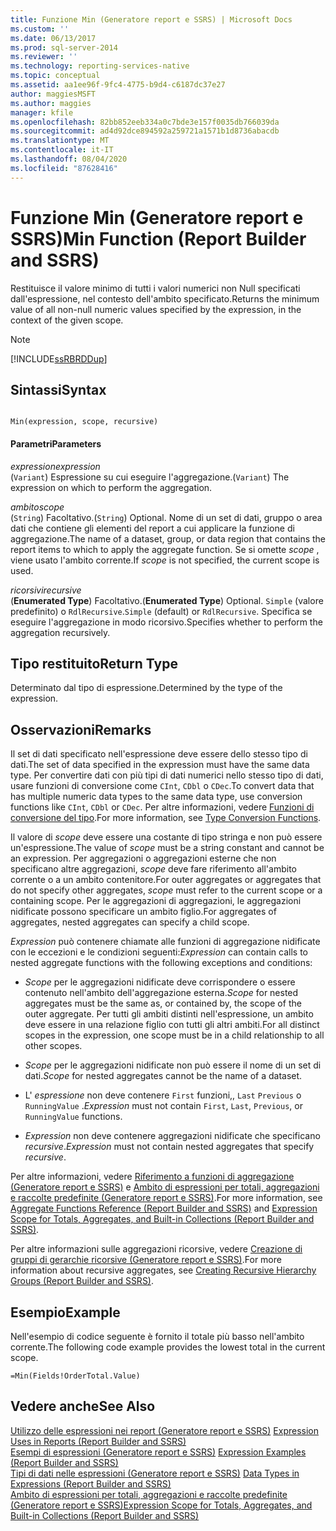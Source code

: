 ```yaml
---
title: Funzione Min (Generatore report e SSRS) | Microsoft Docs
ms.custom: ''
ms.date: 06/13/2017
ms.prod: sql-server-2014
ms.reviewer: ''
ms.technology: reporting-services-native
ms.topic: conceptual
ms.assetid: aa1ee96f-9fc4-4775-b9d4-c6187dc37e27
author: maggiesMSFT
ms.author: maggies
manager: kfile
ms.openlocfilehash: 82bb852eeb334a0c7bde3e157f0035db766039da
ms.sourcegitcommit: ad4d92dce894592a259721a1571b1d8736abacdb
ms.translationtype: MT
ms.contentlocale: it-IT
ms.lasthandoff: 08/04/2020
ms.locfileid: "87628416"
---
```

# <a name="min-function-report-builder-and-ssrs"></a><span data-ttu-id="e765f-102">Funzione Min (Generatore report e SSRS)</span><span class="sxs-lookup"><span data-stu-id="e765f-102">Min Function (Report Builder and SSRS)</span></span>
  <span data-ttu-id="e765f-103">Restituisce il valore minimo di tutti i valori numerici non Null specificati dall'espressione, nel contesto dell'ambito specificato.</span><span class="sxs-lookup"><span data-stu-id="e765f-103">Returns the minimum value of all non-null numeric values specified by the expression, in the context of the given scope.</span></span>  
  
> [!NOTE]  
>  [!INCLUDE[ssRBRDDup](../../includes/ssrbrddup-md.md)]  
  
## <a name="syntax"></a><span data-ttu-id="e765f-104">Sintassi</span><span class="sxs-lookup"><span data-stu-id="e765f-104">Syntax</span></span>  
  
```  
  
Min(expression, scope, recursive)  
```  
  
#### <a name="parameters"></a><span data-ttu-id="e765f-105">Parametri</span><span class="sxs-lookup"><span data-stu-id="e765f-105">Parameters</span></span>  
 <span data-ttu-id="e765f-106">*expression*</span><span class="sxs-lookup"><span data-stu-id="e765f-106">*expression*</span></span>  
 <span data-ttu-id="e765f-107">(`Variant`) Espressione su cui eseguire l'aggregazione.</span><span class="sxs-lookup"><span data-stu-id="e765f-107">(`Variant`) The expression on which to perform the aggregation.</span></span>  
  
 <span data-ttu-id="e765f-108">*ambito*</span><span class="sxs-lookup"><span data-stu-id="e765f-108">*scope*</span></span>  
 <span data-ttu-id="e765f-109">(`String`) Facoltativo.</span><span class="sxs-lookup"><span data-stu-id="e765f-109">(`String`) Optional.</span></span> <span data-ttu-id="e765f-110">Nome di un set di dati, gruppo o area dati che contiene gli elementi del report a cui applicare la funzione di aggregazione.</span><span class="sxs-lookup"><span data-stu-id="e765f-110">The name of a dataset, group, or data region that contains the report items to which to apply the aggregate function.</span></span> <span data-ttu-id="e765f-111">Se si omette *scope* , viene usato l'ambito corrente.</span><span class="sxs-lookup"><span data-stu-id="e765f-111">If *scope* is not specified, the current scope is used.</span></span>  
  
 <span data-ttu-id="e765f-112">*ricorsivi*</span><span class="sxs-lookup"><span data-stu-id="e765f-112">*recursive*</span></span>  
 <span data-ttu-id="e765f-113">(**Enumerated Type**) Facoltativo.</span><span class="sxs-lookup"><span data-stu-id="e765f-113">(**Enumerated Type**) Optional.</span></span> <span data-ttu-id="e765f-114">`Simple` (valore predefinito) o `RdlRecursive`.</span><span class="sxs-lookup"><span data-stu-id="e765f-114">`Simple` (default) or `RdlRecursive`.</span></span> <span data-ttu-id="e765f-115">Specifica se eseguire l'aggregazione in modo ricorsivo.</span><span class="sxs-lookup"><span data-stu-id="e765f-115">Specifies whether to perform the aggregation recursively.</span></span>  
  
## <a name="return-type"></a><span data-ttu-id="e765f-116">Tipo restituito</span><span class="sxs-lookup"><span data-stu-id="e765f-116">Return Type</span></span>  
 <span data-ttu-id="e765f-117">Determinato dal tipo di espressione.</span><span class="sxs-lookup"><span data-stu-id="e765f-117">Determined by the type of the expression.</span></span>  
  
## <a name="remarks"></a><span data-ttu-id="e765f-118">Osservazioni</span><span class="sxs-lookup"><span data-stu-id="e765f-118">Remarks</span></span>  
 <span data-ttu-id="e765f-119">Il set di dati specificato nell'espressione deve essere dello stesso tipo di dati.</span><span class="sxs-lookup"><span data-stu-id="e765f-119">The set of data specified in the expression must have the same data type.</span></span> <span data-ttu-id="e765f-120">Per convertire dati con più tipi di dati numerici nello stesso tipo di dati, usare funzioni di conversione come `CInt`, `CDbl` o `CDec`.</span><span class="sxs-lookup"><span data-stu-id="e765f-120">To convert data that has multiple numeric data types to the same data type, use conversion functions like `CInt`, `CDbl` or `CDec`.</span></span> <span data-ttu-id="e765f-121">Per altre informazioni, vedere [Funzioni di conversione del tipo](https://go.microsoft.com/fwlink/?LinkId=96142).</span><span class="sxs-lookup"><span data-stu-id="e765f-121">For more information, see [Type Conversion Functions](https://go.microsoft.com/fwlink/?LinkId=96142).</span></span>  
  
 <span data-ttu-id="e765f-122">Il valore di *scope* deve essere una costante di tipo stringa e non può essere un'espressione.</span><span class="sxs-lookup"><span data-stu-id="e765f-122">The value of *scope* must be a string constant and cannot be an expression.</span></span> <span data-ttu-id="e765f-123">Per aggregazioni o aggregazioni esterne che non specificano altre aggregazioni, *scope* deve fare riferimento all'ambito corrente o a un ambito contenitore.</span><span class="sxs-lookup"><span data-stu-id="e765f-123">For outer aggregates or aggregates that do not specify other aggregates, *scope* must refer to the current scope or a containing scope.</span></span> <span data-ttu-id="e765f-124">Per le aggregazioni di aggregazioni, le aggregazioni nidificate possono specificare un ambito figlio.</span><span class="sxs-lookup"><span data-stu-id="e765f-124">For aggregates of aggregates, nested aggregates can specify a child scope.</span></span>  
  
 <span data-ttu-id="e765f-125">*Expression* può contenere chiamate alle funzioni di aggregazione nidificate con le eccezioni e le condizioni seguenti:</span><span class="sxs-lookup"><span data-stu-id="e765f-125">*Expression* can contain calls to nested aggregate functions with the following exceptions and conditions:</span></span>  
  
-   <span data-ttu-id="e765f-126">*Scope* per le aggregazioni nidificate deve corrispondere o essere contenuto nell'ambito dell'aggregazione esterna.</span><span class="sxs-lookup"><span data-stu-id="e765f-126">*Scope* for nested aggregates must be the same as, or contained by, the scope of the outer aggregate.</span></span> <span data-ttu-id="e765f-127">Per tutti gli ambiti distinti nell'espressione, un ambito deve essere in una relazione figlio con tutti gli altri ambiti.</span><span class="sxs-lookup"><span data-stu-id="e765f-127">For all distinct scopes in the expression, one scope must be in a child relationship to all other scopes.</span></span>  
  
-   <span data-ttu-id="e765f-128">*Scope* per le aggregazioni nidificate non può essere il nome di un set di dati.</span><span class="sxs-lookup"><span data-stu-id="e765f-128">*Scope* for nested aggregates cannot be the name of a dataset.</span></span>  
  
-   <span data-ttu-id="e765f-129">L' *espressione* non deve contenere `First` funzioni,, `Last` `Previous` o `RunningValue` .</span><span class="sxs-lookup"><span data-stu-id="e765f-129">*Expression* must not contain `First`, `Last`, `Previous`, or `RunningValue` functions.</span></span>  
  
-   <span data-ttu-id="e765f-130">*Expression* non deve contenere aggregazioni nidificate che specificano *recursive*.</span><span class="sxs-lookup"><span data-stu-id="e765f-130">*Expression* must not contain nested aggregates that specify *recursive*.</span></span>  
  
 <span data-ttu-id="e765f-131">Per altre informazioni, vedere [Riferimento a funzioni di aggregazione &#40;Generatore report e SSRS&#41;](report-builder-functions-aggregate-functions-reference.md) e [Ambito di espressioni per totali, aggregazioni e raccolte predefinite &#40;Generatore report e SSRS&#41;](expression-scope-for-totals-aggregates-and-built-in-collections.md).</span><span class="sxs-lookup"><span data-stu-id="e765f-131">For more information, see [Aggregate Functions Reference &#40;Report Builder and SSRS&#41;](report-builder-functions-aggregate-functions-reference.md) and [Expression Scope for Totals, Aggregates, and Built-in Collections &#40;Report Builder and SSRS&#41;](expression-scope-for-totals-aggregates-and-built-in-collections.md).</span></span>  
  
 <span data-ttu-id="e765f-132">Per altre informazioni sulle aggregazioni ricorsive, vedere [Creazione di gruppi di gerarchie ricorsive &#40;Generatore report e SSRS&#41;](creating-recursive-hierarchy-groups-report-builder-and-ssrs.md).</span><span class="sxs-lookup"><span data-stu-id="e765f-132">For more information about recursive aggregates, see [Creating Recursive Hierarchy Groups &#40;Report Builder and SSRS&#41;](creating-recursive-hierarchy-groups-report-builder-and-ssrs.md).</span></span>  
  
## <a name="example"></a><span data-ttu-id="e765f-133">Esempio</span><span class="sxs-lookup"><span data-stu-id="e765f-133">Example</span></span>  
 <span data-ttu-id="e765f-134">Nell'esempio di codice seguente è fornito il totale più basso nell'ambito corrente.</span><span class="sxs-lookup"><span data-stu-id="e765f-134">The following code example provides the lowest total in the current scope.</span></span>  
  
```  
=Min(Fields!OrderTotal.Value)  
```  
  
## <a name="see-also"></a><span data-ttu-id="e765f-135">Vedere anche</span><span class="sxs-lookup"><span data-stu-id="e765f-135">See Also</span></span>  
 <span data-ttu-id="e765f-136">[Utilizzo delle espressioni nei report &#40;Generatore report e SSRS&#41;](expression-uses-in-reports-report-builder-and-ssrs.md) </span><span class="sxs-lookup"><span data-stu-id="e765f-136">[Expression Uses in Reports &#40;Report Builder and SSRS&#41;](expression-uses-in-reports-report-builder-and-ssrs.md) </span></span>  
 <span data-ttu-id="e765f-137">[Esempi di espressioni &#40;Generatore report e SSRS&#41;](expression-examples-report-builder-and-ssrs.md) </span><span class="sxs-lookup"><span data-stu-id="e765f-137">[Expression Examples &#40;Report Builder and SSRS&#41;](expression-examples-report-builder-and-ssrs.md) </span></span>  
 <span data-ttu-id="e765f-138">[Tipi di dati nelle espressioni &#40;Generatore report e SSRS&#41;](expressions-report-builder-and-ssrs.md) </span><span class="sxs-lookup"><span data-stu-id="e765f-138">[Data Types in Expressions &#40;Report Builder and SSRS&#41;](expressions-report-builder-and-ssrs.md) </span></span>  
 [<span data-ttu-id="e765f-139">Ambito di espressioni per totali, aggregazioni e raccolte predefinite &#40;Generatore report e SSRS&#41;</span><span class="sxs-lookup"><span data-stu-id="e765f-139">Expression Scope for Totals, Aggregates, and Built-in Collections &#40;Report Builder and SSRS&#41;</span></span>](expression-scope-for-totals-aggregates-and-built-in-collections.md)  
  
  

